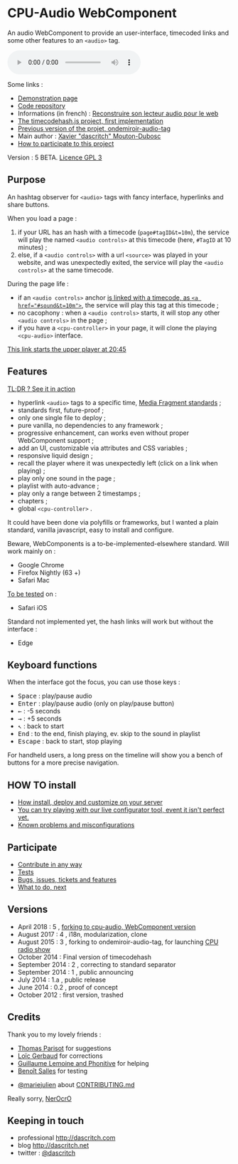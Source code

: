 CPU-Audio WebComponent
======================

An audio WebComponent to provide an user-interface, timecoded links and some other features to an `<audio>` tag.

<!-- calling the webcomponent -->
<cpu-audio 
    title="Au carnaval avec Samba Résille (2003)"
    poster="https://dascritch.net/vrac/.blog2/entendu/.1404-SambaResille_m.jpg"
    canonical="https://dascritch.net/post/2014/04/08/Au-Carnaval-avec-Samba-R%C3%A9sille"
    twitter="@dascritch"
    >
    <audio controls id="sound">
        <source src="https://dascritch.net/vrac/sonores/podcast/1404-SambaResille2003.mp3" type="audio/mpeg">
    </audio>
    <!-- {% include no_component_message.html %} -->
</cpu-audio>

Some links :
* [Demonstration page](https://dascritch.github.io/cpu-audio/)
* [Code repository](https://github.com/dascritch/cpu-audio/)
* Informations (in french) : [Reconstruire son lecteur audio pour le web](https://dascritch.net/post/2018/11/06/Reconstruire-son-lecteur-audio-pour-le-web)
* [The timecodehash.js project, first implementation](https://github.com/dascritch/timecodehash)
* [Previous version of the projet, ondemiroir-audio-tag](https://github.com/dascritch/ondemiroir-audio-tag)
* Main author : [Xavier "dascritch" Mouton-Dubosc](http://dascritch.com)
* [How to participate to this project](https://github.com/dascritch/cpu-audio/blob/master/CONTRIBUTING.md)

Version : 5 BETA. [Licence GPL 3](LICENSE)


Purpose
-------

An hashtag observer for `<audio>` tags with fancy interface, hyperlinks and share buttons.

When you load a page :

1. if your URL has an hash with a timecode (`page#tagID&t=10m`), the service will play the named `<audio controls>` at this timecode (here, `#TagID` at 10 minutes) ;
2. else, if a `<audio controls>` with a url `<source>` was played in your website, and was unexpectedly exited, the service will play the `<audio controls>` at the same timecode.

During the page life :

* if an `<audio controls>` anchor <a href="#sound&t=10m">is linked with a timecode, as `<a href="#sound&t=10m">`</a>, the service will play this tag at this timecode ;
* no cacophony : when a `<audio controls>` starts, it will stop any other `<audio controls>` in the page ;
* if you have a `<cpu-controller>` in your page, it will clone the playing `<cpu-audio>` interface.

<a href="#sound&t=20m45s">This link starts the upper player at 20:45</a>


Features
---------

[TL;DR ? See it in action](FEATURES)

* hyperlink `<audio>` tags to a specific time, [Media Fragment standards](https://www.w3.org/TR/media-frags/) ;
* standards first, future-proof ;
* only one single file to deploy ;
* pure vanilla, no dependencies to any framework ;
* progressive enhancement, can works even without proper WebComponent support ;
* add an UI, customizable via attributes and CSS variables ;
* responsive liquid design ;
* recall the player where it was unexpectedly left (click on a link when playing) ;
* play only one sound in the page ;
* playlist with auto-advance ;
* play only a range between 2 timestamps ;
* chapters ;
* global `<cpu-controller>` .

It could have been done via polyfills or frameworks, but I wanted a plain standard, vanilla javascript, easy to install and configure.

Beware, WebComponents is a to-be-implemented-elsewhere standard. Will work mainly on : 

* Google Chrome
* Firefox Nightly (63 +)
* Safari Mac

[To be tested](tests-minimal.html) on :

* Safari iOS

Standard not implemented yet, the hash links will work but without the interface :

* Edge


Keyboard functions
------------------

When the interface got the focus, you can use those keys :

* <kbd>Space</kbd> : play/pause audio
* <kbd>Enter</kbd> : play/pause audio (only on play/pause button)
* <kbd>←</kbd> : -5 seconds
* <kbd>→</kbd> : +5 seconds
* <kbd>↖</kbd> : back to start
* <kbd>End</kbd> : to the end, finish playing, ev. skip to the sound in playlist
* <kbd>Escape</kbd> : back to start, stop playing

For handheld users, a long press on the timeline will show you a bench of buttons for a more precise navigation.


HOW TO install
--------------

* [How install, deploy and customize on your server](INSTALL)
* [You can try playing with our live configurator tool, event it isn't perfect yet.](LIVE)
* [Known problems and misconfigurations](TROUBLESHOOTING)


Participate
-----------

* [Contribute in any way](https://github.com/dascritch/cpu-audio/blob/master/CONTRIBUTING.md)
* [Tests](tests-minimal.html)
* [Bugs, issues, tickets and features](https://github.com/dascritch/cpu-audio/issues)
* [What to do, next](https://github.com/dascritch/cpu-audio/blob/master/TODO.md)


Versions
--------

* April 2018 : 5 , [forking to cpu-audio, WebComponent version](https://github.com/dascritch/ondemiroir-audio-tag/issues/7#issuecomment-382043789)
* August 2017 : 4 , i18n, modularization, clone
* August 2015 : 3 , forking to ondemiroir-audio-tag, for launching [CPU radio show](http://cpu.pm)
* October 2014 : Final version of timecodehash
* September 2014 : 2 , correcting to standard separator
* September 2014 : 1 , public announcing
* July 2014 : 1.a , public release
* June 2014 : 0.2 , proof of concept
* October 2012 : first version, trashed


Credits
-------

Thank you to my lovely friends :
* [Thomas Parisot](https://oncletom.io/) for suggestions
* [Loïc Gerbaud](https://github.com/chibani) for corrections
* [Guillaume Lemoine and Phonitive](http://www.phonitive.fr/) for helping
* [Benoît Salles](https://twitter.com/infestedgrunt) for testing
- [@mariejulien](https://twitter.com/mariejulien/status/1047827583126183937) about [CONTRIBUTING.md](https://github.com/dascritch/cpu-audio/blob/master/CONTRIBUTING.md)

Really sorry, [NerOcrO](https://github.com/NerOcrO)


Keeping in touch
----------------

* professional <http://dascritch.com>
* blog <http://dascritch.net>
* twitter : [@dascritch](https://twitter.com/dascritch)

<!-- {% include footer.html %} -->
